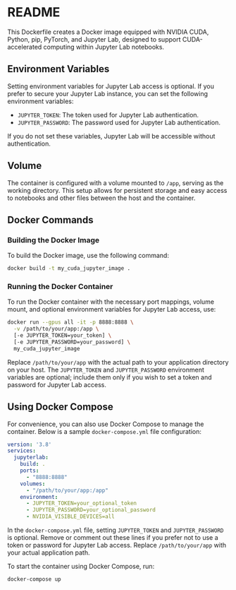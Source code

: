 # README

This Dockerfile creates a Docker image equipped with NVIDIA CUDA, Python, pip, PyTorch, and Jupyter Lab, designed to support CUDA-accelerated computing within Jupyter Lab notebooks.

## Environment Variables

Setting environment variables for Jupyter Lab access is optional. If you prefer to secure your Jupyter Lab instance, you can set the following environment variables:

- `JUPYTER_TOKEN`: The token used for Jupyter Lab authentication.
- `JUPYTER_PASSWORD`: The password used for Jupyter Lab authentication.

If you do not set these variables, Jupyter Lab will be accessible without authentication.

## Volume

The container is configured with a volume mounted to `/app`, serving as the working directory. This setup allows for persistent storage and easy access to notebooks and other files between the host and the container.

## Docker Commands

### Building the Docker Image

To build the Docker image, use the following command:

```bash
docker build -t my_cuda_jupyter_image .
```

### Running the Docker Container

To run the Docker container with the necessary port mappings, volume mount, and optional environment variables for Jupyter Lab access, use:

```bash
docker run --gpus all -it -p 8888:8888 \
  -v /path/to/your/app:/app \
  [-e JUPYTER_TOKEN=your_token] \
  [-e JUPYTER_PASSWORD=your_password] \
  my_cuda_jupyter_image
```

Replace `/path/to/your/app` with the actual path to your application directory on your host. The `JUPYTER_TOKEN` and `JUPYTER_PASSWORD` environment variables are optional; include them only if you wish to set a token and password for Jupyter Lab access.

## Using Docker Compose

For convenience, you can also use Docker Compose to manage the container. Below is a sample `docker-compose.yml` file configuration:

```yaml
version: '3.8'
services:
  jupyterlab:
    build: .
    ports:
      - "8888:8888"
    volumes:
      - "/path/to/your/app:/app"
    environment:
      - JUPYTER_TOKEN=your_optional_token
      - JUPYTER_PASSWORD=your_optional_password
      - NVIDIA_VISIBLE_DEVICES=all
```

In the `docker-compose.yml` file, setting `JUPYTER_TOKEN` and `JUPYTER_PASSWORD` is optional. Remove or comment out these lines if you prefer not to use a token or password for Jupyter Lab access. Replace `/path/to/your/app` with your actual application path.

To start the container using Docker Compose, run:

```bash
docker-compose up
```
